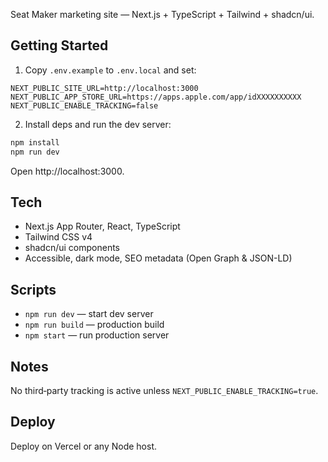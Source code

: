 Seat Maker marketing site — Next.js + TypeScript + Tailwind + shadcn/ui.

## Getting Started

1) Copy `.env.example` to `.env.local` and set:

```
NEXT_PUBLIC_SITE_URL=http://localhost:3000
NEXT_PUBLIC_APP_STORE_URL=https://apps.apple.com/app/idXXXXXXXXXX
NEXT_PUBLIC_ENABLE_TRACKING=false
```

2) Install deps and run the dev server:

```bash
npm install
npm run dev
```

Open http://localhost:3000.

## Tech

- Next.js App Router, React, TypeScript
- Tailwind CSS v4
- shadcn/ui components
- Accessible, dark mode, SEO metadata (Open Graph & JSON-LD)

## Scripts

- `npm run dev` — start dev server
- `npm run build` — production build
- `npm start` — run production server

## Notes

No third‑party tracking is active unless `NEXT_PUBLIC_ENABLE_TRACKING=true`.

## Deploy

Deploy on Vercel or any Node host.
